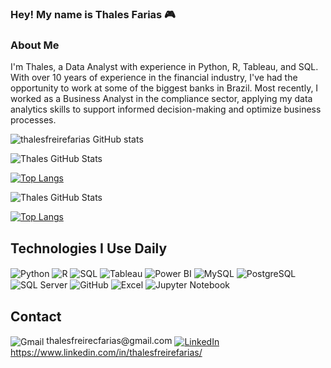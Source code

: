 ### Hey! My name is Thales Farias 🎮 

### About Me

I'm Thales, a Data Analyst with experience in Python, R, Tableau, and SQL. With over 10 years of experience in the financial industry, I've had the opportunity to work at some of the biggest banks in Brazil. Most recently, I worked as a Business Analyst in the compliance sector, applying my data analytics skills to support informed decision-making and optimize business processes.

![thalesfreirefarias GitHub stats](https://github-readme-stats.vercel.app/api?username=thalesfreirefarias&show_icons=true&theme=radical)

![Thales GitHub Stats](https://github-readme-stats.vercel.app/api?username=thalesfreirefarias&show_icons=true&theme=radical)

[![Top Langs](https://github-readme-stats.vercel.app/api/top-langs/?username=thalesfreirefarias&layout=compact&theme=radical)](https://github.com/thalesfreirefarias/github-readme-stats)

![Thales GitHub Stats](https://github-readme-stats.vercel.app/api?username=thalesfreirefarias&show_icons=true&theme=tokyonight)


[![Top Langs](https://github-readme-stats.vercel.app/api/top-langs/?username=thalesfreirefarias)](https://github.com/thalesfreirefarias/github-readme-stats)



## Technologies I Use Daily

<div>
  <img align="center" alt="Python" src="https://img.shields.io/badge/Python-14354C?style=for-the-badge&logo=python&logoColor=white"/>
  <img align="center" alt="R" src="https://img.shields.io/badge/R-276DC3?style=for-the-badge&logo=r&logoColor=white"/>
  <img align="center" alt="SQL" src="https://img.shields.io/badge/SQL-4479A1?style=for-the-badge&logo=mysql&logoColor=white"/>
  <img align="center" alt="Tableau" src="https://img.shields.io/badge/Tableau-E97627?style=for-the-badge&logo=tableau&logoColor=white"/>
  <img align="center" alt="Power BI" src="https://img.shields.io/badge/Power%20BI-F2C811?style=for-the-badge&logo=powerbi&logoColor=black"/>
  <img align="center" alt="MySQL" src="https://img.shields.io/badge/MySQL-005C84?style=for-the-badge&logo=mysql&logoColor=white"/>
  <img align="center" alt="PostgreSQL" src="https://img.shields.io/badge/PostgreSQL-316192?style=for-the-badge&logo=postgresql&logoColor=white"/>
  <img align="center" alt="SQL Server" src="https://img.shields.io/badge/SQL%20Server-CC2927?style=for-the-badge&logo=microsoftsqlserver&logoColor=white"/>
  <img align="center" alt="GitHub" src="https://img.shields.io/badge/GitHub-181717?style=for-the-badge&logo=github&logoColor=white"/>
  <img align="center" alt="Excel" src="https://img.shields.io/badge/Excel-217346?style=for-the-badge&logo=microsoftexcel&logoColor=white"/>
  <img align="center" alt="Jupyter Notebook" src="https://img.shields.io/badge/Jupyter-F37626?style=for-the-badge&logo=jupyter&logoColor=white"/>
</div>

## Contact  
<div>
  <img align="center" alt="Gmail" src="https://img.shields.io/badge/Gmail-D14836?style=for-the-badge&logo=gmail&logoColor=white"/> thalesfreirecfarias@gmail.com  
  <a href="https://www.linkedin.com/in/thalesfreirefarias/" target="_blank">
    <img align="center" alt="LinkedIn" src="https://img.shields.io/badge/LinkedIn-0077B5?style=for-the-badge&logo=linkedin&logoColor=white"/> https://www.linkedin.com/in/thalesfreirefarias/
     <a href="https://www.linkedin.com/in/thalesfreirefarias/" target="_blank">
  </a>
</div>
